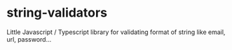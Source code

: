 # string-validators
Little Javascript / Typescript library for validating format of string like email, url, password...
